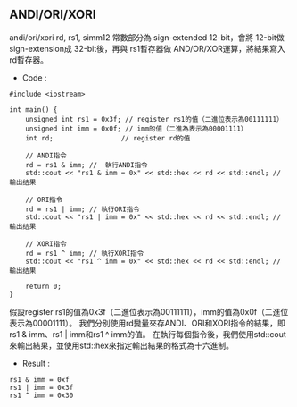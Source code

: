 ## ANDI/ORI/XORI
andi/ori/xori rd, rs1, simm12 常數部分為 sign-extended 12-bit，會將 12-bit做 sign-extension成 32-bit後，再與 rs1暫存器做 AND/OR/XOR運算，將結果寫入 rd暫存器。

* Code :
```
#include <iostream>

int main() {
    unsigned int rs1 = 0x3f; // register rs1的值（二進位表示為00111111）
    unsigned int imm = 0x0f; // imm的值（二進為表示為00001111）
    int rd;                 // register rd的值

    // ANDI指令
    rd = rs1 & imm; //  執行ANDI指令
    std::cout << "rs1 & imm = 0x" << std::hex << rd << std::endl; // 輸出结果

    // ORI指令
    rd = rs1 | imm; // 執行ORI指令
    std::cout << "rs1 | imm = 0x" << std::hex << rd << std::endl; // 輸出结果

    // XORI指令
    rd = rs1 ^ imm; // 執行XORI指令
    std::cout << "rs1 ^ imm = 0x" << std::hex << rd << std::endl; // 輸出结果

    return 0;
}
```
假設register rs1的值為0x3f（二進位表示為00111111），imm的值為0x0f（二進位表示為00001111）。
我們分別使用rd變量來存ANDI、ORI和XORI指令的結果，即rs1 & imm、rs1 | imm和rs1 ^ imm的值。
在執行每個指令後，我們使用std::cout來輸出結果，並使用std::hex來指定輸出結果的格式為十六進制。

* Result :
```
rs1 & imm = 0xf
rs1 | imm = 0x3f
rs1 ^ imm = 0x30
```
